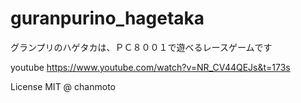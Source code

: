 # guranpurino_hagetaka

グランプリのハゲタカは、ＰＣ８００１で遊べるレースゲームです

youtube https://www.youtube.com/watch?v=NR_CV44QEJs&t=173s

License
MIT @ chanmoto

